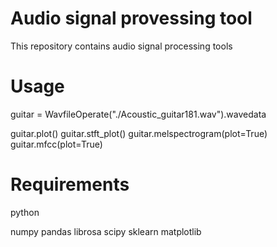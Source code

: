 
#  Audio signal provessing tool

This repository contains audio signal processing tools

# Usage

guitar = WavfileOperate("./Acoustic_guitar181.wav").wavedata

guitar.plot()
guitar.stft_plot()
guitar.melspectrogram(plot=True)
guitar.mfcc(plot=True)

# Requirements
python

numpy
pandas
librosa
scipy
sklearn
matplotlib